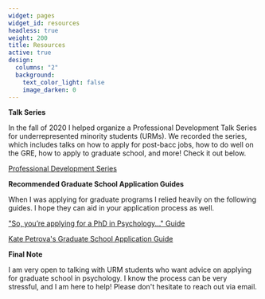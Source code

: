 ```yaml
---
widget: pages
widget_id: resources
headless: true
weight: 200
title: Resources
active: true
design:
  columns: "2"
  background:
    text_color_light: false
    image_darken: 0
---
```

**Talk Series**

In the fall of 2020 I helped organize a Professional Development Talk Series for underrepresented minority students (URMs). We recorded the series, which includes talks on how to apply for post-bacc jobs, how to do well on the GRE, how to apply to graduate school, and more! Check it out [](https://www.ssnl.stanford.edu/resources)below.

[Professional Development Series](https://www.ssnl.stanford.edu/resources)

**Recommended Graduate School Application Guides**

When I was applying for graduate programs I relied heavily on the following guides. I hope they can aid in your application process as well. 

["So, you’re applying for a PhD in Psychology..." Guide](https://drive.google.com/file/d/1wHd_BRG3SHI-8sFS4E-0ilzp_IaKpQsd/view)

[Kate Petrova's Graduate School Application Guide](https://www.kpetrova.com/resources)

**Final Note**

I am very open to talking with URM students who want advice on applying for graduate school in psychology. I know the process can be very stressful, and I am here to help! Please don't hesitate to reach out via email.